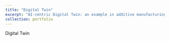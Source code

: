 ```yaml
---
title: "Digital Twin"
excerpt: "AI-centric Digital Twin: an example in additive manufacturing <br/><img src='<img src='https://yiping514.github.io/chenyp.github.io/images/DT.svg'>'>"
collection: portfolio
---
```


Digital Twin
